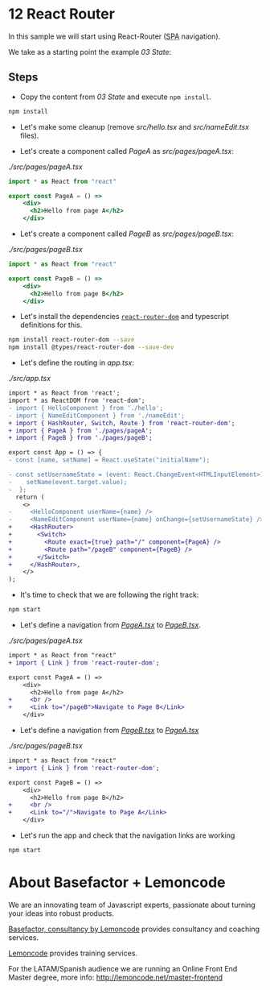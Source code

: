 # 12 React Router

In this sample we will start using React-Router (<acronym title="Single Page Application">SPA</acronym> navigation).

We take as a starting point the example _03 State_:

## Steps

- Copy the content from _03 State_ and execute `npm install`.

```bash
npm install
```

- Let's make some cleanup (remove _src/hello.tsx_ and _src/nameEdit.tsx_ files).

- Let's create a component called _PageA_ as _src/pages/pageA.tsx_:

_./src/pages/pageA.tsx_

```jsx
import * as React from "react"

export const PageA = () =>
    <div>
      <h2>Hello from page A</h2>
    </div>
```

- Let's create a component called _PageB_ as _src/pages/pageB.tsx_:

_./src/pages/pageB.tsx_

```jsx
import * as React from "react"

export const PageB = () =>
    <div>
      <h2>Hello from page B</h2>
    </div>
```

- Let's install the dependencies [`react-router-dom`](https://github.com/ReactTraining/react-router) and typescript definitions for this.

```bash
npm install react-router-dom --save
npm install @types/react-router-dom --save-dev
```

- Let's define the routing in _app.tsx_:

_./src/app.tsx_

```diff
import * as React from 'react';
import * as ReactDOM from 'react-dom';
- import { HelloComponent } from './hello';
- import { NameEditComponent } from './nameEdit';
+ import { HashRouter, Switch, Route } from 'react-router-dom';
+ import { PageA } from './pages/pageA';
+ import { PageB } from './pages/pageB';

export const App = () => {
- const [name, setName] = React.useState("initialName");

- const setUsernameState = (event: React.ChangeEvent<HTMLInputElement>) => {
-    setName(event.target.value);
-  };
  return (
    <>
-     <HelloComponent userName={name} />
-     <NameEditComponent userName={name} onChange={setUsernameState} />
+     <HashRouter>
+       <Switch>
+         <Route exact={true} path="/" component={PageA} />
+         <Route path="/pageB" component={PageB} />
+       </Switch>
+     </HashRouter>,
    </>
);

```

- It's time to check that we are following the right track:

```bash
npm start
```

- Let's define a navigation from _[PageA.tsx](./src/pageA.tsx)_ to _[PageB.tsx](./src/pageB.tsx)_.

_./src/pages/pageA.tsx_

```diff
import * as React from "react"
+ import { Link } from 'react-router-dom';

export const PageA = () =>
    <div>
      <h2>Hello from page A</h2>
+     <br />
+     <Link to="/pageB">Navigate to Page B</Link>
    </div>
```

- Let's define a navigation from _[PageB.tsx](./src/pageB.tsx)_ to _[PageA.tsx](./src/pageA.tsx)_

_./src/pages/pageB.tsx_

```diff
import * as React from "react"
+ import { Link } from 'react-router-dom';

export const PageB = () =>
    <div>
      <h2>Hello from page B</h2>
+     <br />
+     <Link to="/">Navigate to Page A</Link>
    </div>
```


- Let's run the app and check that the navigation links are working

```bash
npm start
```


# About Basefactor + Lemoncode

We are an innovating team of Javascript experts, passionate about turning your ideas into robust products.

[Basefactor, consultancy by Lemoncode](http://www.basefactor.com) provides consultancy and coaching services.

[Lemoncode](http://lemoncode.net/services/en/#en-home) provides training services.

For the LATAM/Spanish audience we are running an Online Front End Master degree, more info: http://lemoncode.net/master-frontend

